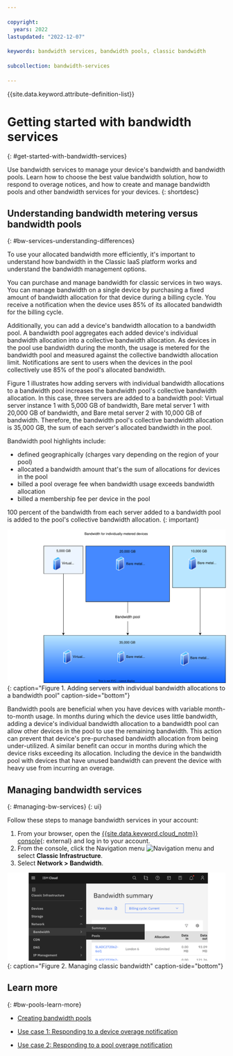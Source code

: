 ```yaml
---

copyright:
  years: 2022
lastupdated: "2022-12-07"

keywords: bandwidth services, bandwidth pools, classic bandwidth

subcollection: bandwidth-services

---
```


{{site.data.keyword.attribute-definition-list}}

# Getting started with bandwidth services
{: #get-started-with-bandwidth-services}

Use bandwidth services to manage your device's bandwidth and bandwidth pools. Learn how to choose the best value bandwidth solution, how to respond to overage notices, and how to create and manage bandwidth pools and other bandwidth services for your devices. 
{: shortdesc}

## Understanding bandwidth metering versus bandwidth pools
{: #bw-services-understanding-differences}

To use your allocated bandwidth more efficiently, it's important to understand how bandwidth in the Classic IaaS platform works and understand the bandwidth management options. 

You can purchase and manage bandwidth for classic services in two ways. You can manage bandwidth on a single device by purchasing a fixed amount of bandwidth allocation for that device during a billing cycle. You receive a notification when the device uses 85% of its allocated bandwidth for the billing cycle.

Additionally, you can add a device's bandwidth allocation to a bandwidth pool. A bandwidth pool aggregates each added device's individual bandwidth allocation into a collective bandwidth allocation. As devices in the pool use bandwidth during the month, the usage is metered for the bandwidth pool and measured against the collective bandwidth allocation limit. Notifications are sent to users when the devices in the pool collectively use 85% of the pool's allocated bandwidth. 

Figure 1 illustrates how adding servers with individual bandwidth allocations to a bandwidth pool increases the bandwidth pool's collective bandwidth allocation. In this case, three servers are added to a bandwidth pool: Virtual server instance 1 with 5,000 GB of bandwidth, Bare metal server 1 with 20,000 GB of bandwidth, and Bare metal server 2 with 10,000 GB of bandwidth. Therefore, the bandwidth pool's collective bandwidth allocation is 35,000 GB, the sum of each server's allocated bandwidth in the pool. 

Bandwidth pool highlights include: 

- defined geographically (charges vary depending on the region of your pool)
- allocated a bandwidth amount that's the sum of allocations for devices in the pool
- billed a pool overage fee when bandwidth usage exceeds bandwidth allocation
- billed a membership fee per device in the pool

100 percent of the bandwidth from each server added to a bandwidth pool is added to the pool's collective bandwidth allocation. 
{: important}

![Adding servers with individual bandwidth allocations to a bandwidth pool](images/comparing-bw-services.svg "Adding servers with individual bandwidth allocations to a bandwidth pool"){: caption="Figure 1. Adding servers with individual bandwidth allocations to a bandwidth pool" caption-side="bottom"}

Bandwidth pools are beneficial when you have devices with variable month-to-month usage. In months during which the device uses little bandwidth, adding a device's individual bandwidth allocation to a bandwidth pool can allow other devices in the pool to use the remaining bandwidth. This action can prevent that device's pre-purchased bandwidth allocation from being under-utilized. A similar benefit can occur in months during which the device risks exceeding its allocation. Including the device in the bandwidth pool with devices that have unused bandwidth can prevent the device with heavy use from incurring an overage. 

## Managing bandwidth services 
{: #managing-bw-services}
{: ui}

Follow these steps to manage bandwidth services in your account:

1. From your browser, open the [{{site.data.keyword.cloud_notm}} console](/login){: external} and log in to your account.
1. From the console, click the Navigation menu ![Navigation menu](../../icons/icon_hamburger.svg) and select **Classic Infrastructure**.
1. Select **Network > Bandwidth**. 

![Managing classic bandwidth](images/classic-bandwidth-ui.svg "Managing classic bandwidth"){: caption="Figure 2. Managing classic bandwidth" caption-side="bottom"}

## Learn more
{: #bw-pools-learn-more} 

- [Creating bandwidth pools](/docs/bandwidth-services?topic=bandwidth-services-how-to-create-ibm-cloud-bandwidth-pools)

- [Use case 1: Responding to a device overage notification](/docs/bandwidth-services?topic=bandwidth-services-about-bandwidth-services#bw-how-to-respond-device-overage)

- [Use case 2: Responding to a pool overage notification](/docs/bandwidth-services?topic=bandwidth-services-about-bandwidth-services#bw-how-to-respond-pool-overage)
